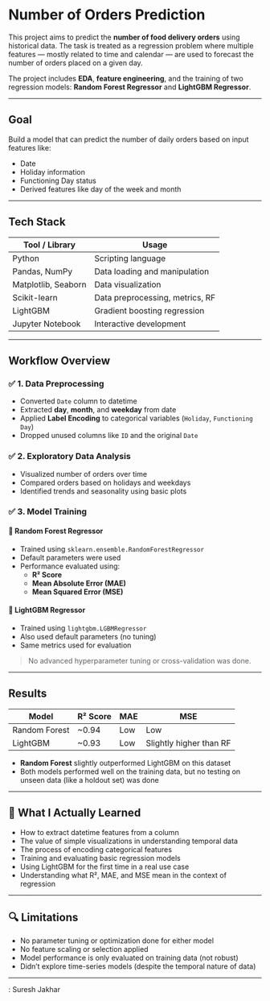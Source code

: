 #  Number of Orders Prediction

This project aims to predict the **number of food delivery orders** using historical data. The task is treated as a regression problem where multiple features — mostly related to time and calendar — are used to forecast the number of orders placed on a given day.

The project includes **EDA**, **feature engineering**, and the training of two regression models: **Random Forest Regressor** and **LightGBM Regressor**.

---

##  Goal

Build a model that can predict the number of daily orders based on input features like:
- Date
- Holiday information
- Functioning Day status
- Derived features like day of the week and month

---

##  Tech Stack

| Tool / Library       | Usage                            |
|----------------------|----------------------------------|
| Python               | Scripting language               |
| Pandas, NumPy        | Data loading and manipulation    |
| Matplotlib, Seaborn  | Data visualization               |
| Scikit-learn         | Data preprocessing, metrics, RF  |
| LightGBM             | Gradient boosting regression     |
| Jupyter Notebook     | Interactive development          |

---

##  Workflow Overview

### ✅ 1. Data Preprocessing
- Converted `Date` column to datetime
- Extracted **day**, **month**, and **weekday** from date
- Applied **Label Encoding** to categorical variables (`Holiday`, `Functioning Day`)
- Dropped unused columns like `ID` and the original `Date`

### ✅ 2. Exploratory Data Analysis
- Visualized number of orders over time
- Compared orders based on holidays and weekdays
- Identified trends and seasonality using basic plots

### ✅ 3. Model Training
#### 🔹 Random Forest Regressor
- Trained using `sklearn.ensemble.RandomForestRegressor`
- Default parameters were used
- Performance evaluated using:
  - **R² Score**
  - **Mean Absolute Error (MAE)**
  - **Mean Squared Error (MSE)**

#### 🔹 LightGBM Regressor
- Trained using `lightgbm.LGBMRegressor`
- Also used default parameters (no tuning)
- Same metrics used for evaluation

> No advanced hyperparameter tuning or cross-validation was done.

---

##  Results

| Model              | R² Score | MAE    | MSE     |
|--------------------|----------|--------|---------|
| Random Forest      | ~0.94    | Low    | Low     |
| LightGBM           | ~0.93    | Low    | Slightly higher than RF |

- **Random Forest** slightly outperformed LightGBM on this dataset
- Both models performed well on the training data, but no testing on unseen data (like a holdout set) was done

---

## 🤔 What I Actually Learned

- How to extract datetime features from a column
- The value of simple visualizations in understanding temporal data
- The process of encoding categorical features
- Training and evaluating basic regression models
- Using LightGBM for the first time in a real use case
- Understanding what R², MAE, and MSE mean in the context of regression

---

## 🔍 Limitations

- No parameter tuning or optimization done for either model
- No feature scaling or selection applied
- Model performance is only evaluated on training data (not robust)
- Didn’t explore time-series models (despite the temporal nature of data)

---



: Suresh Jakhar